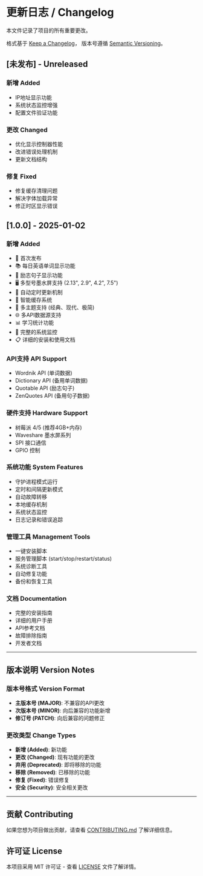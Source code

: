 # 更新日志 / Changelog

本文件记录了项目的所有重要更改。

格式基于 [Keep a Changelog](https://keepachangelog.com/zh-CN/1.0.0/)，
版本号遵循 [Semantic Versioning](https://semver.org/lang/zh-CN/)。

## [未发布] - Unreleased

### 新增 Added
- IP地址显示功能
- 系统状态监控增强
- 配置文件验证功能

### 更改 Changed
- 优化显示控制器性能
- 改进错误处理机制
- 更新文档结构

### 修复 Fixed
- 修复缓存清理问题
- 解决字体加载异常
- 修正时区显示错误

## [1.0.0] - 2025-01-02

### 新增 Added
- 🎉 首次发布
- 📚 每日英语单词显示功能
- 💬 励志句子显示功能
- 🖥️ 多型号墨水屏支持 (2.13", 2.9", 4.2", 7.5")
- 🔄 自动定时更新机制
- 📱 智能缓存系统
- 🎨 多主题支持 (经典、现代、极简)
- 🌐 多API数据源支持
- 📊 学习统计功能
- 🔧 完整的系统监控
- 📋 详细的安装和使用文档

### API支持 API Support
- Wordnik API (单词数据)
- Dictionary API (备用单词数据)
- Quotable API (励志句子)
- ZenQuotes API (备用句子数据)

### 硬件支持 Hardware Support
- 树莓派 4/5 (推荐4GB+内存)
- Waveshare 墨水屏系列
- SPI 接口通信
- GPIO 控制

### 系统功能 System Features
- 守护进程模式运行
- 定时和间隔更新模式
- 自动故障转移
- 本地缓存机制
- 系统状态监控
- 日志记录和错误追踪

### 管理工具 Management Tools
- 一键安装脚本
- 服务管理脚本 (start/stop/restart/status)
- 系统诊断工具
- 自动修复功能
- 备份和恢复工具

### 文档 Documentation
- 完整的安装指南
- 详细的用户手册
- API参考文档
- 故障排除指南
- 开发者文档

---

## 版本说明 Version Notes

### 版本号格式 Version Format
- **主版本号 (MAJOR)**: 不兼容的API更改
- **次版本号 (MINOR)**: 向后兼容的功能新增
- **修订号 (PATCH)**: 向后兼容的问题修正

### 更改类型 Change Types
- **新增 (Added)**: 新功能
- **更改 (Changed)**: 现有功能的更改
- **弃用 (Deprecated)**: 即将移除的功能
- **移除 (Removed)**: 已移除的功能
- **修复 (Fixed)**: 错误修复
- **安全 (Security)**: 安全相关更改

---

## 贡献 Contributing

如果您想为项目做出贡献，请查看 [CONTRIBUTING.md](CONTRIBUTING.md) 了解详细信息。

## 许可证 License

本项目采用 MIT 许可证 - 查看 [LICENSE](LICENSE) 文件了解详情。